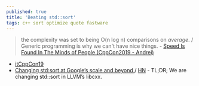 ```yaml
---
published: true
title: 'Beating std::sort'
tags: c++ sort optimize quote fastware
---
```

> the complexity was set to being O(n log n) comparisons on _average_. /  
> Generic programming is why we can't have nice things. -  [Speed Is Found In The Minds of People  (CppCon2019 - Andrei)](https://www.youtube.com/watch?v=FJJTYQYB1JQ)

- [itCppCon19](https://www.youtube.com/watch?v=zxwKAX7p8GE)
- [	Changing std:sort at Google’s scale and beyond ](https://danlark.org/2022/04/20/changing-stdsort-at-googles-scale-and-beyond/) / [HN](https://news.ycombinator.com/item?id=31098822) - TL;DR; We are changing std::sort in LLVM’s libcxx. 

